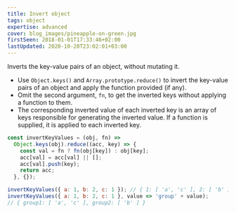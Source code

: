 ```yaml
---
title: Invert object
tags: object
expertise: advanced
cover: blog_images/pineapple-on-green.jpg
firstSeen: 2018-01-01T17:33:46+02:00
lastUpdated: 2020-10-20T23:02:01+03:00
---
```


Inverts the key-value pairs of an object, without mutating it.

- Use `Object.keys()` and `Array.prototype.reduce()` to invert the key-value pairs of an object and apply the function provided (if any).
- Omit the second argument, `fn`, to get the inverted keys without applying a function to them.
- The corresponding inverted value of each inverted key is an array of keys responsible for generating the inverted value. If a function is supplied, it is applied to each inverted key.

```js
const invertKeyValues = (obj, fn) =>
  Object.keys(obj).reduce((acc, key) => {
    const val = fn ? fn(obj[key]) : obj[key];
    acc[val] = acc[val] || [];
    acc[val].push(key);
    return acc;
  }, {});
```

```js
invertKeyValues({ a: 1, b: 2, c: 1 }); // { 1: [ 'a', 'c' ], 2: [ 'b' ] }
invertKeyValues({ a: 1, b: 2, c: 1 }, value => 'group' + value);
// { group1: [ 'a', 'c' ], group2: [ 'b' ] }
```

